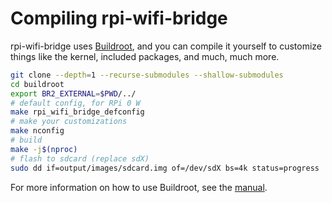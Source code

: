 # Compiling rpi-wifi-bridge

rpi-wifi-bridge uses [Buildroot](https://buildroot.org), and you can compile it
yourself to customize things like the kernel, included packages, and much, much
more.

```bash
git clone --depth=1 --recurse-submodules --shallow-submodules
cd buildroot
export BR2_EXTERNAL=$PWD/../
# default config, for RPi 0 W
make rpi_wifi_bridge_defconfig
# make your customizations
make nconfig
# build
make -j$(nproc)
# flash to sdcard (replace sdX)
sudo dd if=output/images/sdcard.img of=/dev/sdX bs=4k status=progress
```

For more information on how to use Buildroot, see the
[manual](https://buildroot.org/manual.html).
